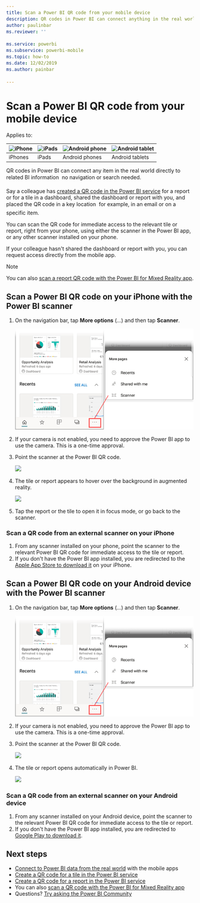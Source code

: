 ```yaml
---
title: Scan a Power BI QR code from your mobile device
description: QR codes in Power BI can connect anything in the real world directly to related BI information in the Power BI mobile app for iPhones and Android devices.
author: paulinbar
ms.reviewer: ''

ms.service: powerbi
ms.subservice: powerbi-mobile
ms.topic: how-to
ms.date: 12/02/2019
ms.author: painbar

---
```

# Scan a Power BI QR code from your mobile device
Applies to:

| ![iPhone](./media/mobile-apps-qr-code/ios-logo-40-px.png) | ![iPads](./media/mobile-apps-qr-code/ios-logo-40-px.png) | ![Android phone](././media/mobile-apps-qr-code/android-logo-40-px.png) | ![Android tablet](././media/mobile-apps-qr-code/android-logo-40-px.png) |
|:--- |:--- |:--- |:--- |
|iPhones |iPads |Android phones |Android tablets |

QR codes in Power BI can connect any item in the real world directly to related BI information &#151; no navigation or search needed.

Say a colleague has [created a QR code in the Power BI service](../../create-reports/service-create-qr-code-for-tile.md) for a report or for a tile in a dashboard, shared the dashboard or report with you, and placed the QR code in a key location &#151; for example, in an email or on a specific item. 

You can scan the QR code for immediate access to the relevant tile or report, right from your phone, using either the scanner in the Power BI app, or any other scanner installed on your phone. 

If your colleague hasn't shared the dashboard or report with you, you can request access directly from the mobile app. 

> [!NOTE]
> You can also [scan a report QR code with the Power BI for Mixed Reality app](mobile-mixed-reality-app.md#scan-a-report-qr-code-in-holographic-view).

## Scan a Power BI QR code on your iPhone with the Power BI scanner

1. On the navigation bar, tap **More options** (...) and then tap **Scanner**.

    ![](media/mobile-apps-qr-code/power-bi-scanner.png)

2. If your camera is not enabled, you need to approve the Power BI app to use the camera. This is a one-time approval. 
 
3. Point the scanner at the Power BI QR code. 
   
    ![](media/mobile-apps-qr-code/power-bi-align-qr-code.png)
4. The tile or report appears to hover over the background in augmented reality.
   
    ![](media/mobile-apps-qr-code/power-bi-ios-qr-ar-scanner.png)

5. Tap the report or the tile to open it in focus mode, or go back to the scanner.

### Scan a QR code from an external scanner on your iPhone
1. From any scanner installed on your phone, point the scanner to the relevant Power BI QR code for immediate access to the tile or report. 
2. If you don't have the Power BI app installed, you are redirected to the [Apple App Store to download it](https://go.microsoft.com/fwlink/?LinkId=522062) on your iPhone.

## Scan a Power BI QR code on your Android device with the Power BI scanner

1. On the navigation bar, tap **More options** (...) and then tap **Scanner**.

    ![](media/mobile-apps-qr-code/power-bi-scanner.png)

2. If your camera is not enabled, you need to approve the Power BI app to use the camera. This is a one-time approval. 

3. Point the scanner at the Power BI QR code. 
   
    ![](media/mobile-apps-qr-code/pbi_iph_qrscan.png)
4. The tile or report opens automatically in Power BI.
   
    ![](media/mobile-apps-qr-code/power-bi-android-tile.png)

### Scan a QR code from an external scanner on your Android device
1. From any scanner installed on your Android device, point the scanner to the relevant Power BI QR code for immediate access to the tile or report. 
2. If you don't have the Power BI app installed, you are redirected to [Google Play to download it](https://go.microsoft.com/fwlink/?LinkID=544867). 

## Next steps
* [Connect to Power BI data from the real world](mobile-apps-data-in-real-world-context.md) with the mobile apps
* [Create a QR code for a tile in the Power BI service](../../create-reports/service-create-qr-code-for-tile.md)
* [Create a QR code for a report in the Power BI service](../../create-reports/service-create-qr-code-for-report.md)
* You can also [scan a QR code with the Power BI for Mixed Reality app](mobile-mixed-reality-app.md)
* Questions? [Try asking the Power BI Community](https://community.powerbi.com/)
